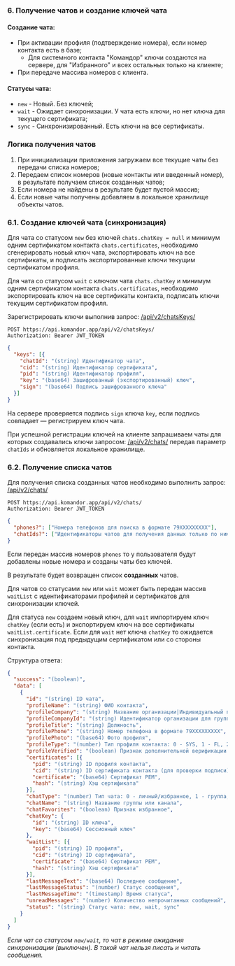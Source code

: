 ### 6. Получение чатов и создание ключей чата

#### Создание чата:
- При активации профиля (подтверждение номера), если номер контакта есть в базе;
  - Для системного контакта "Командор" ключи создаются на сервере, для "Избранного" и всех остальных только на клиенте;
- При передаче массива номеров с клиента.

#### Статусы чата:
- `new` - Новый. Без ключей;
- `wait` - Ожидает синхронизации. У чата есть ключи, но нет ключа для текущего сертификата;
- `sync` - Синхронизированный. Есть ключи на все сертификаты.

### Логика получения чатов

1. При инициализации приложения загружаем все текущие чаты без передачи списка номеров;
2. Передаем список номеров (новые контакты или введенный номер), в результате получаем список созданных чатов;
3. Если номера не найдены в результате будет пустой массив;
4. Если новые чаты получены добавляем в локальное хранилище объекты чатов.

### 6.1. Создание ключей чата (синхронизация)

Для чата со статусом `new` без ключей `chats.chatKey = null` и минимум одним сертификатом контакта `chats.certificates`,
необходимо сгенерировать новый ключ чата, экспортировать ключ на все сертификаты, и подписать экспортированные ключи 
текущим сертификатом профиля.

Для чата со статусом `wait` с ключом чата `chats.chatKey` и минимум одним сертификатом контакта `chats.certificates`,
необходимо экспортировать ключ на все сертификаты контакта, подписать ключи текущим сертификатом профиля.

Зарегистрировать ключи выполнив запрос: [/api/v2/chatsKeys/](https://api.komandor.app/docs/static/index.html#/Chats/post_api_chatKeys_)

```http request
POST https://api.komandor.app/api/v2/chatsKeys/
Authorization: Bearer JWT_TOKEN
```
```json
{
  "keys": [{
    "chatId": "(string) Идентификатор чата",
    "cid": "(string) Идентификатор сертификата",
    "pid": "(string) Идентификатор профиля",
    "key": "(base64) Зашифрованный (экспортированный) ключ",
    "sign": "(base64) Подпись зашифрованного ключа"
  }]
}
```

На сервере проверяется подпись `sign` ключа `key`, если подпись совпадает — регистрируем ключ чата.

При успешной регистрации ключей на клиенте запрашиваем чаты для которых создавались ключи запросом: [/api/v2/chats/](https://api.komandor.app/docs/static/index.html#/Chats/post_api_chats_)
передав параметр `chatIds` и обновляется локальное хранилище.

### 6.2. Получение списка чатов

Для получения списка созданных чатов необходимо выполнить запрос: [/api/v2/chats/](https://api.komandor.app/docs/static/index.html#/Chats/post_api_chats_)

```http request
POST https://api.komandor.app/api/v2/chats/
Authorization: Bearer JWT_TOKEN
```
```json
{
  "phones?": ["Номера телефонов для поиска в формате 79XXXXXXXXX"],
  "chatIds?": ["Идентификаторы чатов для получения данных только по ним"]
}
```

Если передан массив номеров `phones` то у пользователя будут добавлены новые номера и созданы чаты без ключей.

В результате будет возвращен список **созданных** чатов.


Для чатов со статусами `new` или `wait` может быть передан массив `waitList` с идентификаторами профилей и сертификатов
для синхронизации ключей. 

Для статуса `new` создаем новый ключ, для `wait` импортируем ключ `chatKey` (если есть) и экспортируем ключ
на все сертификаты `waitList.certificate`. Если для `wait` нет ключа `chatKey` то ожидается синхронизация под предыдущим
сертификатом или со стороны контакта.

Структура ответа:

```json
{
  "success": "(boolean)",
  "data": [
    {
      "id": "(string) ID чата",
      "profileName": "(string) ФИО контакта",
      "profileCompany": "(string) Название организации|Индивидуальный предприниматель",
      "profileCompanyId": "(string) Идентификатор организации для группировки чатов",
      "profileTitle": "(string) Должность",
      "profilePhone": "(string) Номер телефона в формате 79XXXXXXXXX",
      "profilePhoto": "(base64) Фото профиля",
      "profileType": "(number) Тип профиля контакта: 0 - SYS, 1 - FL, 2 - IP, 3 - UL",
      "profileVerified": "(boolean) Признак дополнительной верификации профиля",
      "certificates": [{
        "pid": "(string) ID профиля контакта",
        "cid": "(string) ID сертификата контакта (для проверки подписи)",
        "certificate": "(base64) Сертификат PEM",
        "hash": "(string) Хэш сертификата"
      }],
      "chatType": "(number) Тип чата: 0 - личный/избранное, 1 - группа, 2 - канал",
      "chatName": "(string) Название группы или канала",
      "chatFavorites": "(boolean) Признак избранное",
      "chatKey": {
        "id": "(string) ID ключа",
        "key": "(base64) Сессионный ключ"
      },
      "waitList": [{
        "pid": "(string) ID профиля",
        "cid": "(string) ID сертификата",
        "certificate": "(base64) Сертификат PEM",
        "hash": "(string) Хэш сертификата"
      }],
      "lastMessageText": "(base64) Последнее сообщение",
      "lastMessageStatus": "(number) Статус сообщения",
      "lastMessageTime": "(timestamp) Время статуса",
      "unreadMessages": "(number) Количество непрочитанных сообщений",
      "status": "(string) Статус чата: new, wait, sync"
    }
  ]
}
```

_Если чат со статусом `new/wait`, то чат в режиме ожидания синхронизации (выключен). В такой чат нельзя писать и читать 
сообщения._
